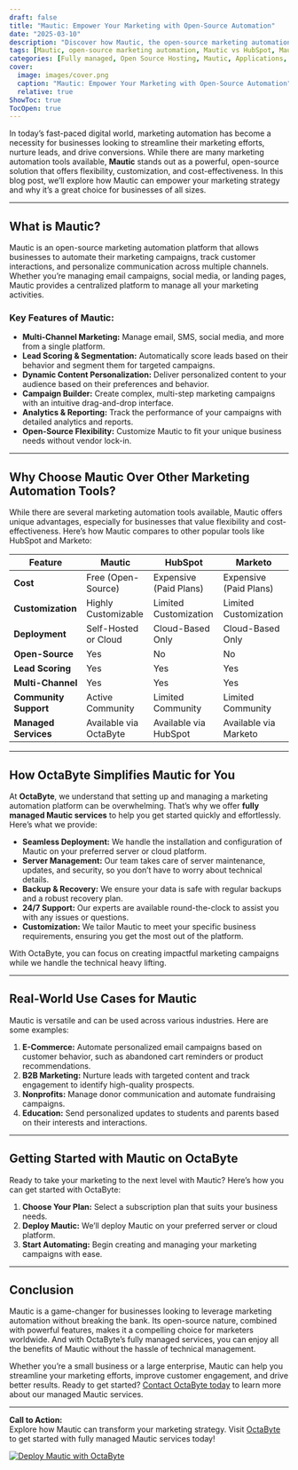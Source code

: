 ```yaml
---
draft: false
title: "Mautic: Empower Your Marketing with Open-Source Automation"
date: "2025-03-10"
description: "Discover how Mautic, the open-source marketing automation platform, can transform your marketing strategy. Learn about its features, benefits, and how it compares to other tools in the market. OctaByte offers fully managed Mautic services, so you can focus on growing your business while we handle the technical details."
tags: [Mautic, open-source marketing automation, Mautic vs HubSpot, Mautic vs Marketo, Mautic features, managed Mautic services, OctaByte, marketing automation tools, open-source software, Mautic deployment, Mautic hosting]
categories: [Fully managed, Open Source Hosting, Mautic, Applications, Email Marketing, Automation]
cover:
  image: images/cover.png
  caption: "Mautic: Empower Your Marketing with Open-Source Automation"
  relative: true
ShowToc: true
TocOpen: true
---
```



In today’s fast-paced digital world, marketing automation has become a necessity for businesses looking to streamline their marketing efforts, nurture leads, and drive conversions. While there are many marketing automation tools available, **Mautic** stands out as a powerful, open-source solution that offers flexibility, customization, and cost-effectiveness. In this blog post, we’ll explore how Mautic can empower your marketing strategy and why it’s a great choice for businesses of all sizes.

---

## What is Mautic?

Mautic is an open-source marketing automation platform that allows businesses to automate their marketing campaigns, track customer interactions, and personalize communication across multiple channels. Whether you’re managing email campaigns, social media, or landing pages, Mautic provides a centralized platform to manage all your marketing activities.

### Key Features of Mautic:
- **Multi-Channel Marketing:** Manage email, SMS, social media, and more from a single platform.
- **Lead Scoring & Segmentation:** Automatically score leads based on their behavior and segment them for targeted campaigns.
- **Dynamic Content Personalization:** Deliver personalized content to your audience based on their preferences and behavior.
- **Campaign Builder:** Create complex, multi-step marketing campaigns with an intuitive drag-and-drop interface.
- **Analytics & Reporting:** Track the performance of your campaigns with detailed analytics and reports.
- **Open-Source Flexibility:** Customize Mautic to fit your unique business needs without vendor lock-in.

---

## Why Choose Mautic Over Other Marketing Automation Tools?

While there are several marketing automation tools available, Mautic offers unique advantages, especially for businesses that value flexibility and cost-effectiveness. Here’s how Mautic compares to other popular tools like HubSpot and Marketo:

| Feature                | Mautic                     | HubSpot                   | Marketo                   |
|------------------------|----------------------------|---------------------------|---------------------------|
| **Cost**               | Free (Open-Source)         | Expensive (Paid Plans)    | Expensive (Paid Plans)    |
| **Customization**      | Highly Customizable        | Limited Customization     | Limited Customization     |
| **Deployment**         | Self-Hosted or Cloud       | Cloud-Based Only          | Cloud-Based Only          |
| **Open-Source**        | Yes                        | No                        | No                        |
| **Lead Scoring**       | Yes                        | Yes                       | Yes                       |
| **Multi-Channel**      | Yes                        | Yes                       | Yes                       |
| **Community Support**  | Active Community           | Limited Community         | Limited Community         |
| **Managed Services**   | Available via OctaByte     | Available via HubSpot     | Available via Marketo     |

---

## How OctaByte Simplifies Mautic for You

At **OctaByte**, we understand that setting up and managing a marketing automation platform can be overwhelming. That’s why we offer **fully managed Mautic services** to help you get started quickly and effortlessly. Here’s what we provide:

- **Seamless Deployment:** We handle the installation and configuration of Mautic on your preferred server or cloud platform.
- **Server Management:** Our team takes care of server maintenance, updates, and security, so you don’t have to worry about technical details.
- **Backup & Recovery:** We ensure your data is safe with regular backups and a robust recovery plan.
- **24/7 Support:** Our experts are available round-the-clock to assist you with any issues or questions.
- **Customization:** We tailor Mautic to meet your specific business requirements, ensuring you get the most out of the platform.

With OctaByte, you can focus on creating impactful marketing campaigns while we handle the technical heavy lifting.

---

## Real-World Use Cases for Mautic

Mautic is versatile and can be used across various industries. Here are some examples:

1. **E-Commerce:** Automate personalized email campaigns based on customer behavior, such as abandoned cart reminders or product recommendations.
2. **B2B Marketing:** Nurture leads with targeted content and track engagement to identify high-quality prospects.
3. **Nonprofits:** Manage donor communication and automate fundraising campaigns.
4. **Education:** Send personalized updates to students and parents based on their interests and interactions.

---

## Getting Started with Mautic on OctaByte

Ready to take your marketing to the next level with Mautic? Here’s how you can get started with OctaByte:

1. **Choose Your Plan:** Select a subscription plan that suits your business needs.
2. **Deploy Mautic:** We’ll deploy Mautic on your preferred server or cloud platform.
3. **Start Automating:** Begin creating and managing your marketing campaigns with ease.

---

## Conclusion

Mautic is a game-changer for businesses looking to leverage marketing automation without breaking the bank. Its open-source nature, combined with powerful features, makes it a compelling choice for marketers worldwide. And with OctaByte’s fully managed services, you can enjoy all the benefits of Mautic without the hassle of technical management.

Whether you’re a small business or a large enterprise, Mautic can help you streamline your marketing efforts, improve customer engagement, and drive better results. Ready to get started? [Contact OctaByte today](https://octabyte.io) to learn more about our managed Mautic services.

---

**Call to Action:**  
Explore how Mautic can transform your marketing strategy. Visit [OctaByte](https://octabyte.io) to get started with fully managed Mautic services today!

[![Deploy Mautic with OctaByte](/images/deploy-on-octabyte.png)](https://octabyte.io/fully-managed-open-source-services/applications/email-marketing/mautic)